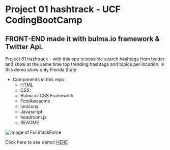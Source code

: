 # Project 01 hashtrack - UCF CodingBootCamp
## FRONT-END made it with bulma.io framework & Twitter Api.

Project 01 hashtrack - with this app is possible search hashtags from twitter and show at the same time top trending hashtags and topics per location, in this demo show only Florida State.
- Components in this repo:
  - HTML
  - CSS:
  - Bulma.oi CSS Framework
  - FontAwesome
  - Ionicons
  - Javascript:
  - headroom.js
  - README


![Image of FullStackForce](https://i.postimg.cc/j203HvhL/hastrack.png)

Click here to see demo!
[HERE](https://kiyole.github.io/hashtrack/)
